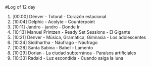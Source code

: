#Log of 12 day

1. [00:00] Dënver - Totoral - Corazón estacional
1. [10:04] Delphic - Acolyte - Counterpoint
1. [10:11] Jandro - jandro - Donde Ir
1. [10:13] Manuel Printzen - Ready Set Sessions - El Gigante
1. [10:21] Dënver - Música, Gramática, Gimnasia - Los adolescentes
1. [10:24] Siddhartha - Náufrago - Náufrago
1. [10:28] Santa Sabina - Babel - Lamento
1. [10:29] Dorian - La ciudad subterránea - Paraísos artificiales
1. [10:33] Radaid - Luz escondida - Cuando salga la luna
